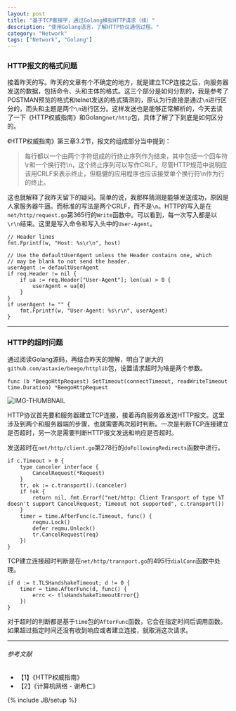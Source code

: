 ```yaml
---
layout: post
title: "基于TCP套接字，通过Golang模拟HTTP请求（续）"
description: "使用Golang语言，了解HTTP协议通信过程。"
category: "Network"
tags: ["Network", "Golang"]
---
```


### HTTP报文的格式问题

接着昨天的写。昨天的文章有个不确定的地方，就是建立TCP连接之后，向服务器发送的数据，包括命令、头和主体的格式。这三个部分是如何分割的，我是参考了POSTMAN预览的格式和telnet发送的格式猜测的，原认为行直接是通过`\n`进行区分的，而头和主题是两个`\n`进行区分。这样发送也是能够正常解析的，今天去读了一下《HTTP权威指南》和Golang`net/http`包，具体了解了下到底是如何区分的。

《HTTP权威指南》第三章3.2节，报文的组成部分当中提到：

> 每行都以一个由两个字符组成的行终止序列作为结束，其中包括一个回车符\r和一个换行符\n，这个终止序列可以写作CRLF。尽管HTTP规范中说明应该用CRLF来表示终止，但稳健的应用程序也应该接受单个换行符\n作为行的终止。

这也就解释了我昨天留下的疑问。简单的说，我那样猜测是能够发送成功，原因是人家服务器牛逼。而标准的写法是两个CRLF，而不是`\n`。HTTP的写入是在`net/http/request.go`第365行的`Write`函数中。可以看到，每一次写入都是以`\r\n`结束。这里是写入命令和写入头中的`User-Agent`。

	// Header lines
	fmt.Fprintf(w, "Host: %s\r\n", host)

	// Use the defaultUserAgent unless the Header contains one, which
	// may be blank to not send the header.
	userAgent := defaultUserAgent
	if req.Header != nil {
		if ua := req.Header["User-Agent"]; len(ua) > 0 {
			userAgent = ua[0]
		}
	}
	if userAgent != "" {
		fmt.Fprintf(w, "User-Agent: %s\r\n", userAgent)
	}

---

### HTTP的超时问题

通过阅读Golang源码，再结合昨天的理解，明白了谢大的`github.com/astaxie/beego/httplib`包，设置请求超时为啥是两个参数。

	func (b *BeegoHttpRequest) SetTimeout(connectTimeout, readWriteTimeout time.Duration) *BeegoHttpRequest

![IMG-THUMBNAIL](https://res.cloudinary.com/cyeam/image/upload/v1537933530/cyeam/http_timeout.png)

HTTP协议首先要和服务器建立TCP连接，接着再向服务器发送HTTP报文。这里涉及到两个和服务器端的步骤，也就需要两次超时判断。一次是判断TCP连接建立是否超时，另一次是需要判断HTTP报文发送和响应是否超时。

发送超时在`net/http/client.go`第278行的`doFollowingRedirects`函数中进行。

	if c.Timeout > 0 {
		type canceler interface {
			CancelRequest(*Request)
		}
		tr, ok := c.transport().(canceler)
		if !ok {
			return nil, fmt.Errorf("net/http: Client Transport of type %T doesn't support CancelRequest; Timeout not supported", c.transport())
		}
		timer = time.AfterFunc(c.Timeout, func() {
			reqmu.Lock()
			defer reqmu.Unlock()
			tr.CancelRequest(req)
		})
	}

TCP建立连接超时判断是在`net/http/transport.go`的495行`dialConn`函数中处理。

	if d := t.TLSHandshakeTimeout; d != 0 {
		timer = time.AfterFunc(d, func() {
			errc <- tlsHandshakeTimeoutError{}
		})
	}

对于超时的判断都是基于`time`包的`AfterFunc`函数，它会在指定时间后调用函数。如果超过指定时间还没有收到响应或者建立连接，就取消这次请求。

---

###### *参考文献*
+ 【1】《HTTP权威指南》
+ 【2】《计算机网络 - 谢希仁》

{% include JB/setup %}